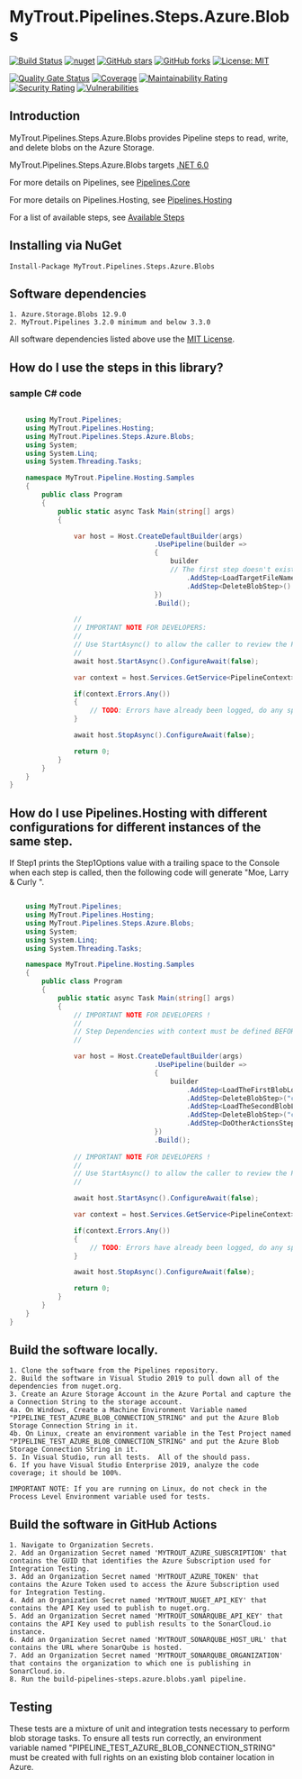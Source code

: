 # MyTrout.Pipelines.Steps.Azure.Blobs

[![Build Status](https://github.com/mytrout/Pipelines/actions/workflows/build-pipelines-steps-azure-blobs.yaml/badge.svg)](https://github.com/mytrout/Pipelines/actions/workflows/build-pipelines-steps-azure-blobs.yaml)
[![nuget](https://buildstats.info/nuget/MyTrout.Pipelines.Steps.Azure.Blobs?includePreReleases=true)](https://www.nuget.org/packages/MyTrout.Pipelines.Steps.Azure.Blobs/)
[![GitHub stars](https://img.shields.io/github/stars/mytrout/Pipelines.svg)](https://github.com/mytrout/Pipelines/stargazers)
[![GitHub forks](https://img.shields.io/github/forks/mytrout/Pipelines.svg)](https://github.com/mytrout/Pipelines/network)
[![License: MIT](https://img.shields.io/github/license/mytrout/Pipelines.svg)](https://licenses.nuget.org/MIT)

[![Quality Gate Status](https://sonarcloud.io/api/project_badges/measure?project=Pipelines.Steps.Azure.Blobs&metric=alert_status)](https://sonarcloud.io/dashboard?id=Pipelines.Steps.Azure.Blobs)
[![Coverage](https://sonarcloud.io/api/project_badges/measure?project=Pipelines.Steps.Azure.Blobs&metric=coverage)](https://sonarcloud.io/dashboard?id=Pipelines.Steps.Azure.Blobs)
[![Maintainability Rating](https://sonarcloud.io/api/project_badges/measure?project=Pipelines.Steps.Azure.Blobs&metric=sqale_rating)](https://sonarcloud.io/dashboard?id=Pipelines.Steps.Azure.Blobs)
[![Security Rating](https://sonarcloud.io/api/project_badges/measure?project=Pipelines.Steps.Azure.Blobs&metric=security_rating)](https://sonarcloud.io/dashboard?id=Pipelines.Steps.Azure.Blobs)
[![Vulnerabilities](https://sonarcloud.io/api/project_badges/measure?project=Pipelines.Steps.Azure.Blobs&metric=vulnerabilities)](https://sonarcloud.io/dashboard?id=Pipelines.Steps.Azure.Blobs)


## Introduction
MyTrout.Pipelines.Steps.Azure.Blobs provides Pipeline steps to read, write, and delete blobs on the Azure Storage.

MyTrout.Pipelines.Steps.Azure.Blobs targets [.NET 6.0](https://dotnet.microsoft.com/download/dotnet/6.0)

For more details on Pipelines, see [Pipelines.Core](../../../Core/README.md)

For more details on Pipelines.Hosting, see [Pipelines.Hosting](../../../Hosting/README.md)

For a list of available steps, see [Available Steps](../../README.md)

## Installing via NuGet

    Install-Package MyTrout.Pipelines.Steps.Azure.Blobs

## Software dependencies

    1. Azure.Storage.Blobs 12.9.0
    2. MyTrout.Pipelines 3.2.0 minimum and below 3.3.0

All software dependencies listed above use the [MIT License](https://licenses.nuget.org/MIT).

## How do I use the steps in this library?

### sample C# code

```csharp

    using MyTrout.Pipelines;
    using MyTrout.Pipelines.Hosting;
    using MyTrout.Pipelines.Steps.Azure.Blobs;
    using System;
    using System.Linq;
    using System.Threading.Tasks;

    namespace MyTrout.Pipeline.Hosting.Samples
    {
        public class Program
        {
            public static async Task Main(string[] args)
            {

                var host = Host.CreateDefaultBuilder(args)
                                    .UsePipeline(builder => 
                                    {
                                        builder
                                        // The first step doesn't exist and  must be user-provided.
                                            .AddStep<LoadTargetFileNameStep>()
                                            .AddStep<DeleteBlobStep>()
                                    })
                                    .Build();

                //
                // IMPORTANT NOTE FOR DEVELOPERS:
                // 
                // Use StartAsync() to allow the caller to review the PipelineContext after execution.
                //
                await host.StartAsync().ConfigureAwait(false);

                var context = host.Services.GetService<PipelineContext>();

                if(context.Errors.Any())
                {
                    // TODO: Errors have already been logged, do any special error processing here.
                }

                await host.StopAsync().ConfigureAwait(false);

                return 0;
            }
        }
    }
}

```

## How do I use Pipelines.Hosting with different configurations for different instances of the same step.

If Step1 prints the Step1Options value with a trailing space to the Console when each step is called, then the following code will generate "Moe, Larry & Curly ".

```csharp

    using MyTrout.Pipelines;
    using MyTrout.Pipelines.Hosting;
    using MyTrout.Pipelines.Steps.Azure.Blobs;
    using System;
    using System.Linq;
    using System.Threading.Tasks;

    namespace MyTrout.Pipeline.Hosting.Samples
    {
        public class Program
        {
            public static async Task Main(string[] args)
            {
                // IMPORTANT NOTE FOR DEVELOPERS !
                // 
                // Step Dependencies with context must be defined BEFORE UsePipelines() to load the dependencies correctly.
                //

                var host = Host.CreateDefaultBuilder(args)
                                    .UsePipeline(builder => 
                                    {
                                        builder
                                            .AddStep<LoadTheFirstBlobLocationStep>()
                                            .AddStep<DeleteBlobStep>("context-A")
                                            .AddStep<LoadTheSecondBlobLocationStep>()
                                            .AddStep<DeleteBlobStep>("context-B")
                                            .AddStep<DoOtherActionsStep>()
                                    })
                                    .Build();
                
                // IMPORTANT NOTE FOR DEVELOPERS !
                // 
                // Use StartAsync() to allow the caller to review the PipelineContext after execution.
                //

                await host.StartAsync().ConfigureAwait(false);

                var context = host.Services.GetService<PipelineContext>();

                if(context.Errors.Any())
                {
                    // TODO: Errors have already been logged, do any special error processing here.
                }

                await host.StopAsync().ConfigureAwait(false);

                return 0;
            }
        }
    }
}
```

## Build the software locally.
    1. Clone the software from the Pipelines repository.
    2. Build the software in Visual Studio 2019 to pull down all of the dependencies from nuget.org.
    3. Create an Azure Storage Account in the Azure Portal and capture the a Connection String to the storage account.
    4a. On Windows, Create a Machine Environment Variable named "PIPELINE_TEST_AZURE_BLOB_CONNECTION_STRING" and put the Azure Blob Storage Connection String in it.
    4b. On Linux, create an environment variable in the Test Project named "PIPELINE_TEST_AZURE_BLOB_CONNECTION_STRING" and put the Azure Blob Storage Connection String in it.
    5. In Visual Studio, run all tests.  All of the should pass.
    6. If you have Visual Studio Enterprise 2019, analyze the code coverage; it should be 100%.
    
    IMPORTANT NOTE: If you are running on Linux, do not check in the Process Level Environment variable used for tests.

## Build the software in GitHub Actions
    1. Navigate to Organization Secrets.
    2. Add an Organization Secret named 'MYTROUT_AZURE_SUBSCRIPTION' that contains the GUID that identifies the Azure Subscription used for Integration Testing.
    3. Add an Organization Secret named 'MYTROUT_AZURE_TOKEN' that contains the Azure Token used to access the Azure Subscription used for Integration Testing.
    4. Add an Organization Secret named 'MYTROUT_NUGET_API_KEY' that contains the API Key used to publish to nuget.org.
    5. Add an Organization Secret named 'MYTROUT_SONARQUBE_API_KEY' that contains the API Key used to publish results to the SonarCloud.io instance.
    6. Add an Organization Secret named 'MYTROUT_SONARQUBE_HOST_URL' that contains the URL where SonarQube is hosted.
    7. Add an Organization Secret named 'MYTROUT_SONARQUBE_ORGANIZATION' that contains the organization to which one is publishing in SonarCloud.io.
    8. Run the build-pipelines-steps.azure.blobs.yaml pipeline.

## Testing
These tests are a mixture of unit and integration tests necessary to perform blob storage tasks.
To ensure all tests run correctly, an environment variable named "PIPELINE_TEST_AZURE_BLOB_CONNECTION_STRING" must be created with full rights on an existing blob container location in Azure.
